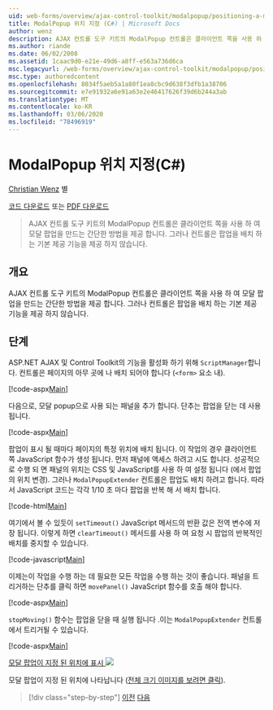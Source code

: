 ```yaml
---
uid: web-forms/overview/ajax-control-toolkit/modalpopup/positioning-a-modalpopup-cs
title: ModalPopup 위치 지정 (C#) | Microsoft Docs
author: wenz
description: AJAX 컨트롤 도구 키트의 ModalPopup 컨트롤은 클라이언트 쪽을 사용 하 여 모달 팝업을 만드는 간단한 방법을 제공 합니다. 그러나 컨트롤은 다음을 제공 하지 않습니다.
ms.author: riande
ms.date: 06/02/2008
ms.assetid: 1caac9d0-e21e-49d6-a8ff-e563a736d6ca
msc.legacyurl: /web-forms/overview/ajax-control-toolkit/modalpopup/positioning-a-modalpopup-cs
msc.type: authoredcontent
ms.openlocfilehash: 8034f5aeb5a1a80f1ea8cbc9d638f3dfb1a38706
ms.sourcegitcommit: e7e91932a6e91a63e2e46417626f39d6b244a3ab
ms.translationtype: MT
ms.contentlocale: ko-KR
ms.lasthandoff: 03/06/2020
ms.locfileid: "78496919"
---
```

# <a name="positioning-a-modalpopup-c"></a>ModalPopup 위치 지정(C#)

[Christian Wenz](https://github.com/wenz) 별

[코드 다운로드](https://download.microsoft.com/download/2/4/0/24052038-f942-4336-905b-b60ae56f0dd5/ModalPopup4.cs.zip) 또는 [PDF 다운로드](https://download.microsoft.com/download/b/6/a/b6ae89ee-df69-4c87-9bfb-ad1eb2b23373/modalpopup4CS.pdf)

> AJAX 컨트롤 도구 키트의 ModalPopup 컨트롤은 클라이언트 쪽을 사용 하 여 모달 팝업을 만드는 간단한 방법을 제공 합니다. 그러나 컨트롤은 팝업을 배치 하는 기본 제공 기능을 제공 하지 않습니다.

## <a name="overview"></a>개요

AJAX 컨트롤 도구 키트의 ModalPopup 컨트롤은 클라이언트 쪽을 사용 하 여 모달 팝업을 만드는 간단한 방법을 제공 합니다. 그러나 컨트롤은 팝업을 배치 하는 기본 제공 기능을 제공 하지 않습니다.

## <a name="steps"></a>단계

ASP.NET AJAX 및 Control Toolkit의 기능을 활성화 하기 위해 `ScriptManager`합니다. 컨트롤은 페이지의 아무 곳에 나 배치 되어야 합니다 (`<form>` 요소 내).

[!code-aspx[Main](positioning-a-modalpopup-cs/samples/sample1.aspx)]

다음으로, 모달 popup으로 사용 되는 패널을 추가 합니다. 단추는 팝업을 닫는 데 사용 됩니다.

[!code-aspx[Main](positioning-a-modalpopup-cs/samples/sample2.aspx)]

팝업이 표시 될 때마다 페이지의 특정 위치에 배치 됩니다. 이 작업의 경우 클라이언트 쪽 JavaScript 함수가 생성 됩니다. 먼저 패널에 액세스 하려고 시도 합니다. 성공적으로 수행 되 면 패널의 위치는 CSS 및 JavaScript를 사용 하 여 설정 됩니다 (에서 팝업의 위치 변경). 그러나 `ModalPopupExtender` 컨트롤은 팝업도 배치 하려고 합니다. 따라서 JavaScript 코드는 각각 1/10 초 마다 팝업을 반복 해 서 배치 합니다.

[!code-html[Main](positioning-a-modalpopup-cs/samples/sample3.html)]

여기에서 볼 수 있듯이 `setTimeout()` JavaScript 메서드의 반환 값은 전역 변수에 저장 됩니다. 이렇게 하면 `clearTimeout()` 메서드를 사용 하 여 요청 시 팝업의 반복적인 배치를 중지할 수 있습니다.

[!code-javascript[Main](positioning-a-modalpopup-cs/samples/sample4.js)]

이제는이 작업을 수행 하는 데 필요한 모든 작업을 수행 하는 것이 좋습니다. 패널을 트리거하는 단추를 클릭 하면 `movePanel()` JavaScript 함수를 호출 해야 합니다.

[!code-aspx[Main](positioning-a-modalpopup-cs/samples/sample5.aspx)]

`stopMoving()` 함수는 팝업을 닫을 때 실행 됩니다 .이는 `ModalPopupExtender` 컨트롤에서 트리거될 수 있습니다.

[!code-aspx[Main](positioning-a-modalpopup-cs/samples/sample6.aspx)]

[모달 팝업이 지정 된 위치에 표시 ![](positioning-a-modalpopup-cs/_static/image2.png)](positioning-a-modalpopup-cs/_static/image1.png)

모달 팝업이 지정 된 위치에 나타납니다 ([전체 크기 이미지를 보려면 클릭](positioning-a-modalpopup-cs/_static/image3.png)).

> [!div class="step-by-step"]
> [이전](handling-postbacks-from-a-modalpopup-cs.md)
> [다음](launching-a-modal-popup-window-from-server-code-vb.md)
